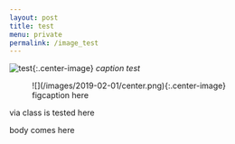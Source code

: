 ```yaml
---
layout: post
title: test
menu: private
permalink: /image_test
---
```


![test](/images/2019-02-01/center.png){:.center-image}
*caption test*

<figure>
![](/images/2019-02-01/center.png){:.center-image}
<figcaption>figcaption here</figcaption>
</figure>

<p class="via">
via class is tested here
</p>
body comes here
